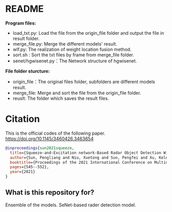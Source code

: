 # README #
**Program files:**

- load_txt.py: Load the file from the origin_file folder and output the file in result folder.
- merge_file.py: Merge the different models' result.
- wlf.py: The realization of weight location fusion method.
- sort.sh : Sort the txt files by frame from merge_file folder.
- senet/hgwisenet.py：The Network structure of hgwisenet.


**File folder sturcture:**

- origin_file：The original files folder, subfolders are different models result.
- merge_file: Merge and sort the file from the origin_file folder.
- reuslt: The folder which saves the result files.

# Citation
This is the official codes of the following paper.
https://doi.org/10.1145/3460426.3463654
```bibtex
@inproceedings{sun2021squeeze,
  title={Squeeze-and-Excitation network-Based Radar Object Detection With Weighted Location Fusion},
  author={Sun, Pengliang and Niu, Xuetong and Sun, Pengfei and Xu, Kele},
  booktitle={Proceedings of the 2021 International Conference on Multimedia Retrieval},
  pages={545--552},
  year={2021}
}
```

## What is this repository for? ##
Ensemble of the models.
SeNet-based rader detection model.

